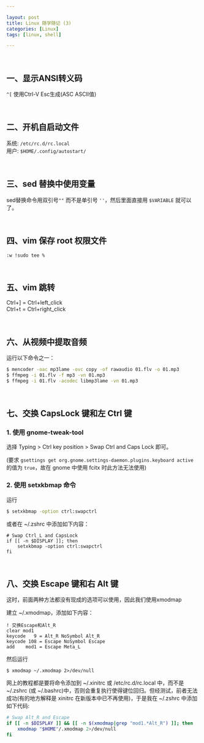 ```yaml
---

layout: post
title: Linux 随学随记 (3)
categories: [Linux]
tags: [linux, shell]

---
```


<br />

## 一、显示ANSI转义码

`^[`  使用Ctrl-V Esc生成(ASC ASCII值)

  <br />

## 二、开机自启动文件

系统: `/etc/rc.d/rc.local`  
用户: `$HOME/.config/autostart/`

  <br />

## 三、sed 替换中使用变量

sed替换命令用双引号`""` 而不是单引号 `''`，然后里面直接用 `$VARIABLE` 就可以了。

  <br />

## 四、vim 保存 root 权限文件

~~~
:w !sudo tee %
~~~

  <br />

## 五、vim 跳转

Ctrl+] = Ctrl+left\_click  
Ctrl+t = Ctrl+right\_click

  <br />

## 六、从视频中提取音频

运行以下命令之一：

~~~ bash
$ mencoder -oac mp3lame -ovc copy -of rawaudio 01.flv -o 01.mp3
$ ffmpeg -i 01.flv -f mp3 -vn 01.mp3
$ ffmpeg -i 01.flv -acodec libmp3lame -vn 01.mp3
~~~

  <br />

## 七、交换 CapsLock 键和左 Ctrl 键

### 1. 使用 gnome-tweak-tool

选择 Typing > Ctrl key position > Swap Ctrl and Caps Lock 即可。

(要求 `gsettings get org.gnome.settings-daemon.plugins.keyboard active` 的值为 `true`，故在 gnome 中使用 fcitx 时此方法无法使用)

### 2. 使用 setxkbmap 命令

运行

~~~ bash
$ setxkbmap -option ctrl:swapctrl
~~~

或者在 ~/.zshrc 中添加如下内容：

~~~ shell
# Swap Ctrl_L and CapsLock
if [[ -n $DISPLAY ]]; then
	setxkbmap -option ctrl:swapctrl
fi
~~~

  <br />

## 八、交换 Escape 键和右 Alt 键

这时，前面两种方法都没有现成的选项可以使用，因此我们使用xmodmap

建立 ~/.xmodmap，添加如下内容：

~~~
! 交换Escape和Alt_R
clear mod1
keycode   9 = Alt_R NoSymbol Alt_R
keycode 108 = Escape NoSymbol Escape
add    mod1 = Escape Meta_L
~~~

然后运行

~~~ shell
$ xmodmap ~/.xmodmap 2>/dev/null
~~~

网上的教程都是要将命令添加到 ~/.xinitrc 或 /etc/rc.d/rc.local 中，而不是 ~/.zshrc (或 ~/.bashrc)中，否则会重复执行使得键位回归。但经测试，前者无法成功(有的地方解释是 xinitrc 在新版本中已不再使用)，于是我在 ~/.zshrc 中添加如下代码:

```bash
# Swap Alt_R and Escape
if [[ -n $DISPLAY ]] && [[ -n $(xmodmap|grep "mod1.*Alt_R") ]]; then
	xmodmap "$HOME"/.xmodmap 2>/dev/null
fi
```

  <br />
